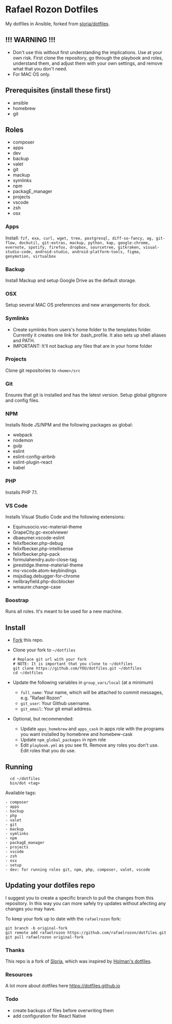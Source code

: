 # Rafael Rozon Dotfiles


My dotfiles in Ansible, forked from [sloria/dotfiles](https://github.com/sloria/dotfiles).

## !!! WARNING !!!
- Don't use this without first understanding the implications. Use at your own risk.
First clone the repository, go through the playbook and roles, understand them, and adjust them with your own settings, and remove what that you don't need.
- For MAC OS only.

## Prerequisites (install these first)
- ansible
- homebrew
- git

## Roles
- composer
- apps
- dev
- backup
- valet
- git
- mackup
- symlinks
- npm
- packagE_manager
- projects
- vscode
- zsh
- osx

### Apps

Install: `fzf, exa, curl, wget, tree, postgresql, diff-so-fancy, ag, git-flow, dockutil, git-extras, mackup, python, kap, google-chrome, evernote, spotify, firefox, dropbox, sourcetree, gitkraken, visual-studio-code, android-studio, android-platform-tools, figma, genymotion, virtualbox`

### Backup

Install Mackup and setup Google Drive as the default storage.

### OSX

Setup several MAC OS preferences and new arrangements for dock.

### Symlinks

- Create symlinks from users's home folder to the templates folder. Currently it creates one link for .bash_profile. It also sets up shell aliases and PATH.
- IMPORTANT: It'll not backup any files that are in your home folder


### Projects

Clone git repositories to `<home>/src`

### Git

Ensures that git is installed and has the latest version. Setup global gitignore and config files.

### NPM
Installs Node JS/NPM and the following packages as global:

- webpack
- nodemon
- gulp
- eslint
- eslint-config-airbnb
- eslint-plugin-react
- babel

### PHP
Installs PHP 7.1.

### VS Code
Installs Visual Studio Code and the following extensions:

- Equinusocio.vsc-material-theme
- GrapeCity.gc-excelviewer
- dbaeumer.vscode-eslint
- felixfbecker.php-debug
- felixfbecker.php-intellisense
- felixfbecker.php-pack
- formulahendry.auto-close-tag
- jprestidge.theme-material-theme
- ms-vscode.atom-keybindings
- msjsdiag.debugger-for-chrome
- neilbrayfield.php-docblocker
- wmaurer.change-case


### Boostrap

Runs all roles. It's meant to be used for a new machine.

## Install

- [Fork](git@github.com:rafaelrozon/dotfiles.git) this repo.
- Clone your fork to `~/dotfiles`

  ```
  # Replace git url with your fork
  # NOTE: It is important that you clone to ~/dotfiles
  git clone https://github.com/YOU/dotfiles.git ~/dotfiles
  cd ~/dotfiles
  ```

- Update the following variables in `group_vars/local` (at a minimum)
    - `full_name`: Your name, which will be attached to commit messages, e.g. "Rafael Rozon"
    - `git_user`: Your Github username.
    - `git_email`: Your git email address.
- Optional, but recommended:
    - Update `apps_homebrew` and `apps_cask` in apps role with the programs you want installed by homebrew and homebew-cask
    - Update `npm_global_packages` in npm role
    - Edit `playbook.yml` as you see fit. Remove any roles you don't use. Edit roles that you do use.


## Running

```
  cd ~/dotfiles
  bin/dot <tag>
  ```

Available tags:
```
- composer
- apps
- backup
- php
- valet
- git
- mackup
- symlinks
- npm
- packagE_manager
- projects
- vscode
- zsh
- osx
- setup
- dev: for running roles git, npm, php, composer, valet, vscode
```

Updating your dotfiles repo
---------------------------

I suggest you to create a specific branch to pull the changes from this repository. In this way you can more safely try updates without afecting any changes you may have.

To keep your fork up to date with the `rafaelrozon` fork:

```
git branch -b original-fork
git remote add rafaelrozon https://github.com/rafaelrozon/dotfiles.git
git pull rafaelrozon original-fork
```

### Thanks
This repo is a fork of [Sloria](https://github.com/sloria/dotfiles), which was inspired by [Holman's dotfiles](https://github.com/holman/dotfiles).

### Resources
A lot more about dotfiles here https://dotfiles.github.io

### Todo
- create backups of files before overwriting them
- add configuration for React Native




